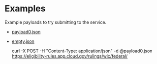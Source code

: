 Examples
========

Example payloads to try submitting to the service.

- [payload0.json](payload0.json)
- [empty.json](empty.json)

    curl -X POST -H "Content-Type: application/json" -d @payload0.json https://eligibility-rules.app.cloud.gov/rulings/wic/federal/